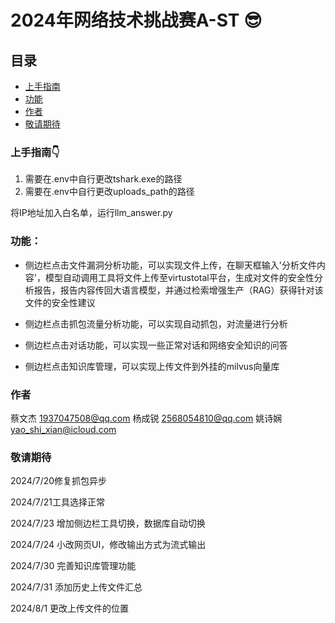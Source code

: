 
# 2024年网络技术挑战赛A-ST :sunglasses:

## 目录

- [上手指南](#上手指南)
- [功能](#功能)
- [作者](#作者)
- [敬请期待](#敬请期待)

### 上手指南:point_down:
1. 需要在.env中自行更改tshark.exe的路径   
2. 需要在.env中自行更改uploads_path的路径 

将IP地址加入白名单，运行llm_answer.py

### 功能：
- 侧边栏点击文件漏洞分析功能，可以实现文件上传，在聊天框输入'分析文件内容'，模型自动调用工具将文件上传至virtustotal平台，生成对文件的安全性分析报告，报告内容传回大语言模型，并通过检索增强生产（RAG）获得针对该文件的安全性建议<br>

- 侧边栏点击抓包流量分析功能，可以实现自动抓包，对流量进行分析<br>

- 侧边栏点击对话功能，可以实现一些正常对话和网络安全知识的问答<br>

- 侧边栏点击知识库管理，可以实现上传文件到外挂的milvus向量库<br>

### 作者

蔡文杰 1937047508@qq.com
杨成锐 2568054810@qq.com
姚诗娴 yao_shi_xian@icloud.com

### 敬请期待 

2024/7/20修复抓包异步<br>

2024/7/21工具选择正常<br>  

2024/7/23 增加侧边栏工具切换，数据库自动切换<br>

2024/7/24 小改网页UI，修改输出方式为流式输出<br>

2024/7/30 完善知识库管理功能<br>

2024/7/31 添加历史上传文件汇总<br>

2024/8/1 更改上传文件的位置<br>